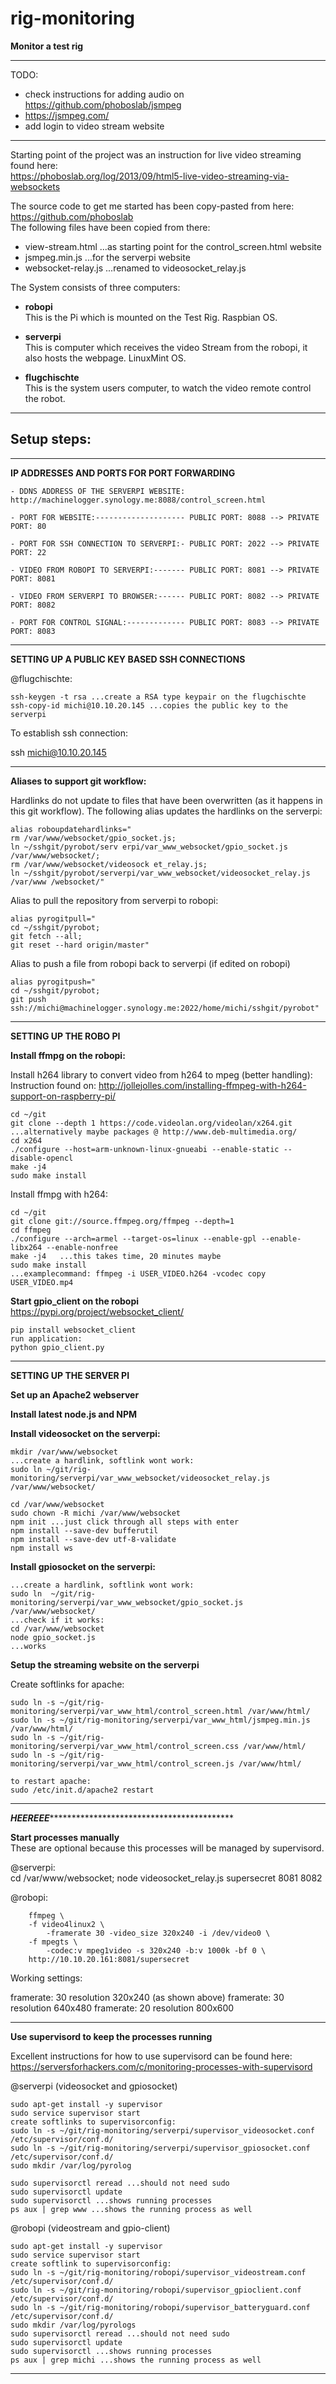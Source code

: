 # rig-monitoring

**Monitor a test rig**

---

TODO:


- check instructions for adding audio on https://github.com/phoboslab/jsmpeg
- https://jsmpeg.com/
- add login to video stream website

---

Starting point of the project was an instruction for live video streaming found here:  
https://phoboslab.org/log/2013/09/html5-live-video-streaming-via-websockets

The source code to get me started has been copy-pasted from here:  
https://github.com/phoboslab  
The following files have been copied from there:

- view-stream.html ...as starting point for the control_screen.html website
- jsmpeg.min.js ...for the serverpi website
- websocket-relay.js ...renamed to videosocket_relay.js

The System consists of three computers:

- **robopi**  
This is the Pi which is mounted on the Test Rig. Raspbian OS.
- **serverpi**  
This is computer which receives the video Stream from the robopi, it also hosts the webpage.
LinuxMint OS.

- **flugchischte**  
This is the system users computer, to watch the video remote control the robot.

---

## Setup steps:

---

**IP ADDRESSES AND PORTS FOR PORT FORWARDING**

`- DDNS ADDRESS OF THE SERVERPI WEBSITE: http://machinelogger.synology.me:8088/control_screen.html`

`- PORT FOR WEBSITE:-------------------- PUBLIC PORT: 8088 --> PRIVATE PORT: 80`

`- PORT FOR SSH CONNECTION TO SERVERPI:- PUBLIC PORT: 2022 --> PRIVATE PORT: 22`

`- VIDEO FROM ROBOPI TO SERVERPI:------- PUBLIC PORT: 8081 --> PRIVATE PORT: 8081`

`- VIDEO FROM SERVERPI TO BROWSER:------ PUBLIC PORT: 8082 --> PRIVATE PORT: 8082`

`- PORT FOR CONTROL SIGNAL:------------- PUBLIC PORT: 8083 --> PRIVATE PORT: 8083`

---

**SETTING UP A PUBLIC KEY BASED SSH CONNECTIONS**

@flugchischte:

    ssh-keygen -t rsa ...create a RSA type keypair on the flugchischte
    ssh-copy-id michi@10.10.20.145 ...copies the public key to the serverpi

To establish ssh connection:

ssh michi@10.10.20.145








---

**Aliases to support git workflow:**

Hardlinks do not update to files that have been overwritten (as it happens in this git workflow).
The following alias updates the hardlinks on the serverpi:

    alias roboupdatehardlinks="
    rm /var/www/websocket/gpio_socket.js;
    ln ~/sshgit/pyrobot/serv erpi/var_www_websocket/gpio_socket.js /var/www/websocket/;
    rm /var/www/websocket/videosock et_relay.js;
    ln ~/sshgit/pyrobot/serverpi/var_www_websocket/videosocket_relay.js /var/www /websocket/"

Alias to pull the repository from serverpi to robopi:

    alias pyrogitpull="
    cd ~/sshgit/pyrobot;
    git fetch --all;
    git reset --hard origin/master"

Alias to push a file from robopi back to serverpi (if edited on robopi)

    alias pyrogitpush="
    cd ~/sshgit/pyrobot;
    git push ssh://michi@machinelogger.synology.me:2022/home/michi/sshgit/pyrobot"

---

**SETTING UP THE ROBO PI**

**Install ffmpg on the robopi:**

Install h264 library to convert video from h264 to mpeg (better handling):  
Instruction found on: http://jollejolles.com/installing-ffmpeg-with-h264-support-on-raspberry-pi/

    cd ~/git
    git clone --depth 1 https://code.videolan.org/videolan/x264.git
    ...alternatively maybe packages @ http://www.deb-multimedia.org/
    cd x264
    ./configure --host=arm-unknown-linux-gnueabi --enable-static --disable-opencl
    make -j4
    sudo make install

Install ffmpg with h264:

    cd ~/git
    git clone git://source.ffmpeg.org/ffmpeg --depth=1
    cd ffmpeg
    ./configure --arch=armel --target-os=linux --enable-gpl --enable-libx264 --enable-nonfree
    make -j4   ...this takes time, 20 minutes maybe
    sudo make install
    ...examplecommand: ffmpeg -i USER_VIDEO.h264 -vcodec copy USER_VIDEO.mp4

**Start gpio_client on the robopi**  
https://pypi.org/project/websocket_client/

    pip install websocket_client
    run application:
    python gpio_client.py

---

**SETTING UP THE SERVER PI**

**Set up an Apache2 webserver**
  
**Install latest node.js and NPM**

**Install videosocket on the serverpi:**

    mkdir /var/www/websocket
    ...create a hardlink, softlink wont work:
    sudo ln ~/git/rig-monitoring/serverpi/var_www_websocket/videosocket_relay.js /var/www/websocket/

    cd /var/www/websocket
    sudo chown -R michi /var/www/websocket
    npm init ...just click through all steps with enter
    npm install --save-dev bufferutil
    npm install --save-dev utf-8-validate
    npm install ws







**Install gpiosocket on the serverpi:**

    ...create a hardlink, softlink wont work:
    sudo ln  ~/git/rig-monitoring/serverpi/var_www_websocket/gpio_socket.js /var/www/websocket/
    ...check if it works:
    cd /var/www/websocket
    node gpio_socket.js
    ...works


**Setup the streaming website on the serverpi**

Create softlinks for apache:

    sudo ln -s ~/git/rig-monitoring/serverpi/var_www_html/control_screen.html /var/www/html/
    sudo ln -s ~/git/rig-monitoring/serverpi/var_www_html/jsmpeg.min.js /var/www/html/
    sudo ln -s ~/git/rig-monitoring/serverpi/var_www_html/control_screen.css /var/www/html/
    sudo ln -s ~/git/rig-monitoring/serverpi/var_www_html/control_screen.js /var/www/html/

    to restart apache:
    sudo /etc/init.d/apache2 restart

---
*************HEEREEE*******************************************************

**Start processes manually**  
These are optional because this processes will be managed by supervisord.

@serverpi:  
cd /var/www/websocket; node videosocket_relay.js supersecret 8081 8082

@robopi:

        ffmpeg \
        -f video4linux2 \
    	    -framerate 30 -video_size 320x240 -i /dev/video0 \
        -f mpegts \
    	    -codec:v mpeg1video -s 320x240 -b:v 1000k -bf 0 \
        http://10.10.20.161:8081/supersecret

Working settings:

framerate: 30 resolution 320x240 (as shown above)
framerate: 30 resolution 640x480
framerate: 20 resolution 800x600

---

**Use supervisord to keep the processes running**

Excellent instructions for how to use supervisord can be found here:  
https://serversforhackers.com/c/monitoring-processes-with-supervisord

@serverpi (videosocket and gpiosocket)

    sudo apt-get install -y supervisor
    sudo service supervisor start
    create softlinks to supervisorconfig:
    sudo ln -s ~/git/rig-monitoring/serverpi/supervisor_videosocket.conf /etc/supervisor/conf.d/
    sudo ln -s ~/git/rig-monitoring/serverpi/supervisor_gpiosocket.conf /etc/supervisor/conf.d/
    sudo mkdir /var/log/pyrolog

    sudo supervisorctl reread ...should not need sudo
    sudo supervisorctl update
    sudo supervisorctl ...shows running processes
    ps aux | grep www ...shows the running process as well

@robopi (videostream and gpio-client)

    sudo apt-get install -y supervisor
    sudo service supervisor start
    create softlink to supervisorconfig:
    sudo ln -s ~/git/rig-monitoring/robopi/supervisor_videostream.conf /etc/supervisor/conf.d/
    sudo ln -s ~/git/rig-monitoring/robopi/supervisor_gpioclient.conf /etc/supervisor/conf.d/
    sudo ln -s ~/git/rig-monitoring/robopi/supervisor_batteryguard.conf /etc/supervisor/conf.d/
    sudo mkdir /var/log/pyrologs
    sudo supervisorctl reread ...should not need sudo
    sudo supervisorctl update
    sudo supervisorctl ...shows running processes
    ps aux | grep michi ...shows the running process as well

---
